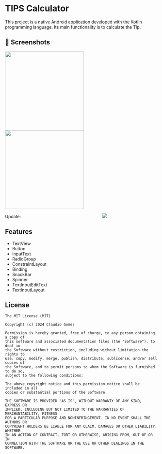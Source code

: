 # TIPS Calculator
This project is a native Android application developed with the Kotlin programming language. Its main functionality is to calculate the Tip.

## :camera_flash: Screenshots
<img src ="https://github.com/Grsis/Tips-Calculator/assets/73494592/76449e90-93de-4875-b1ae-e151115651c4" width=260 /> <img src ="https://github.com/Grsis/Tips-Calculator/assets/73494592/af9155f6-c9e1-4f44-b561-625aee7bd904" width=260 />

Update:
<img scr ="https://github.com/Grsis/Tips-Calculator/assets/73494592/2cfda220-1705-4c27-8202-bf5f2be6a104" width=260/> <img src ="https://github.com/Grsis/Tips-Calculator/assets/73494592/965a03ee-5244-430c-a3cd-f5d8ce7bd7c7" />


## Features
- TextView
- Button
- InputText
- RadioGroup
- ConstraintLayout
- Binding
- SnackBar
- Spinner
- TextInputEditText
- TextInputLayout
 


## License
```
The MIT License (MIT)

Copyright (c) 2024 Claudio Gomes

Permission is hereby granted, free of charge, to any person obtaining a copy of
this software and associated documentation files (the "Software"), to deal in
the Software without restriction, including without limitation the rights to
use, copy, modify, merge, publish, distribute, sublicense, and/or sell copies of
the Software, and to permit persons to whom the Software is furnished to do so,
subject to the following conditions:

The above copyright notice and this permission notice shall be included in all
copies or substantial portions of the Software.

THE SOFTWARE IS PROVIDED "AS IS", WITHOUT WARRANTY OF ANY KIND, EXPRESS OR
IMPLIED, INCLUDING BUT NOT LIMITED TO THE WARRANTIES OF MERCHANTABILITY, FITNESS
FOR A PARTICULAR PURPOSE AND NONINFRINGEMENT. IN NO EVENT SHALL THE AUTHORS OR
COPYRIGHT HOLDERS BE LIABLE FOR ANY CLAIM, DAMAGES OR OTHER LIABILITY, WHETHER
IN AN ACTION OF CONTRACT, TORT OR OTHERWISE, ARISING FROM, OUT OF OR IN
CONNECTION WITH THE SOFTWARE OR THE USE OR OTHER DEALINGS IN THE SOFTWARE.
```
